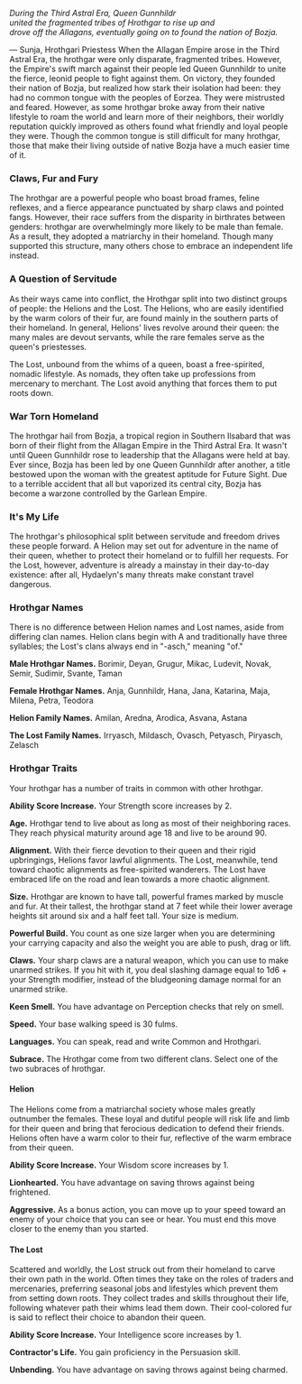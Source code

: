 *During the Third Astral Era, Queen Gunnhildr<br>united the fragmented tribes of Hrothgar to rise up and<br>drove off the Allagans, eventually going on to found the nation of Bozja.*

&mdash; Sunja, Hrothgari Priestess
When the Allagan Empire arose in the Third Astral Era, the hrothgar were only disparate, fragmented tribes. However, the Empire's swift march against their people led Queen Gunnhildr to unite the fierce, leonid people to fight against them. On victory, they founded their nation of Bozja, but realized how stark their isolation had been: they had no common tongue with the peoples of Eorzea. They were mistrusted and feared. However, as some hrothgar broke away from their native lifestyle to roam the world and learn more of their neighbors, their worldly reputation quickly improved as others found what friendly and loyal people they were. Though the common tongue is still difficult for many hrothgar, those that make their living outside of native Bozja have a much easier time of it.

### Claws, Fur and Fury
The hrothgar are a powerful people who boast broad frames, feline reflexes, and a fierce appearance punctuated by sharp claws and pointed fangs. However, their race suffers from the disparity in birthrates between genders: hrothgar are overwhelmingly more likely to be male than female. As a result, they adopted a matriarchy in their homeland. Though many supported this structure, many others chose to embrace an independent life instead.

### A Question of Servitude
As their ways came into conflict, the Hrothgar split into two distinct groups of people: the Helions and the Lost. The Helions, who are easily identified by the warm colors of their fur, are found mainly in the southern parts of their homeland. In general, Helions' lives revolve around their queen: the many males are devout servants, while the rare females serve as the queen's priestesses.

The Lost, unbound from the whims of a queen, boast a free-spirited, nomadic lifestyle. As nomads, they often take up professions from mercenary to merchant. The Lost avoid anything that forces them to put roots down.

### War Torn Homeland
The hrothgar hail from Bozja, a tropical region in Southern Ilsabard that was born of their flight from the Allagan Empire in the Third Astral Era. It wasn't until Queen Gunnhildr rose to leadership that the Allagans were held at bay. Ever since, Bozja has been led by one Queen Gunnhildr after another, a title bestowed upon the woman with the greatest aptitude for Future Sight. Due to a terrible accident that all but vaporized its central city, Bozja has become a warzone controlled by the Garlean Empire.

### It's My Life
The hrothgar's philosophical split between servitude and freedom drives these people forward. A Helion may set out for adventure in the name of their queen, whether to protect their homeland or to fulfill her requests. For the Lost, however, adventure is already a mainstay in their day-to-day existence: after all, Hydaelyn's many threats make constant travel dangerous.

### Hrothgar Names
There is no difference between Helion names and Lost names, aside from differing clan names. Helion clans begin with A and traditionally have three syllables; the Lost's clans always end in "-asch," meaning "of."

**Male Hrothgar Names.**  Borimir, Deyan, Grugur, Mikac, Ludevit, Novak, Semir, Sudimir, Svante, Taman

**Female Hrothgar Names.** Anja, Gunnhildr, Hana, Jana, Katarina, Maja, Milena, Petra, Teodora

**Helion Family Names.** Amilan, Aredna, Arodica, Asvana, Astana

**The Lost Family Names.** Irryasch, Mildasch, Ovasch, Petyasch, Piryasch, Zelasch

### Hrothgar Traits
Your hrothgar has a number of traits in common with other hrothgar.

**Ability Score Increase.** Your Strength score increases by 2.

**Age.** Hrothgar tend to live about as long as most of their neighboring races. They reach physical maturity around age 18 and live to be around 90.

**Alignment.** With their fierce devotion to their queen and their rigid upbringings, Helions favor lawful alignments. The Lost, meanwhile, tend toward chaotic alignments as free-spirited wanderers. The Lost have embraced life on the road and lean towards a more chaotic alignment. 

**Size.** Hrothgar are known to have tall, powerful frames marked by muscle and fur. At their tallest, the hrothgar stand at 7 feet while their lower average heights sit around six and a half feet tall. Your size is medium.

**Powerful Build.** You count as one size larger when you are determining your carrying capacity and also the weight you are able to push, drag or lift.

**Claws.** Your sharp claws are a natural weapon, which you can use to make unarmed strikes. If you hit with it, you deal slashing damage equal to 1d6 + your Strength modifier, instead of the bludgeoning damage normal for an unarmed strike.

**Keen Smell.** You have advantage on Perception checks that rely on smell.

**Speed.** Your base walking speed is 30 fulms.

**Languages.** You can speak, read and write Common and Hrothgari.

**Subrace.** The Hrothgar come from two different clans. Select one of the two subraces of hrothgar. 

#### Helion
The Helions come from a matriarchal society whose males greatly outnumber the females. These loyal and dutiful people will risk life and limb for their queen and bring that ferocious dedication to defend their friends. Helions often have a warm color to their fur, reflective of the warm embrace from their queen.

**Ability Score Increase.** Your Wisdom score increases by 1. 

**Lionhearted.** You have advantage on saving throws against being frightened.

**Aggressive.** As a bonus action, you can move up to your speed toward an enemy of your choice that you can see or hear. You must end this move closer to the enemy than you started.

#### The Lost
Scattered and worldly, the Lost struck out from their homeland to carve their own path in the world. Often times they take on the roles of traders and mercenaries, preferring seasonal jobs and lifestyles which prevent them from setting down roots. They collect trades and skills throughout their life, following whatever path their whims lead them down. Their cool-colored fur is said to reflect their choice to abandon their queen.

**Ability Score Increase.** Your Intelligence score increases by 1.

**Contractor's Life.** You gain proficiency in the Persuasion skill.

**Unbending.** You have advantage on saving throws against being charmed.